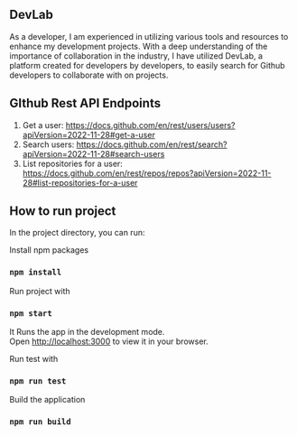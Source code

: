 ## DevLab

As a developer, I am experienced in utilizing various tools and resources to enhance my development projects. With a deep understanding of the importance of collaboration in the industry, I have utilized DevLab, a platform created for developers by developers, to easily search for Github developers to collaborate with on projects.

## GIthub Rest API Endpoints

1. Get a user: https://docs.github.com/en/rest/users/users?apiVersion=2022-11-28#get-a-user
2. Search users: https://docs.github.com/en/rest/search?apiVersion=2022-11-28#search-users
3. List repositories for a user: https://docs.github.com/en/rest/repos/repos?apiVersion=2022-11-28#list-repositories-for-a-user

## How to run project

In the project directory, you can run:

Install npm packages

### `npm install`

Run project with

### `npm start`

It Runs the app in the development mode.\
Open [http://localhost:3000](http://localhost:3000) to view it in your browser.


Run test with

### `npm run test`

Build the application

### `npm run build`

